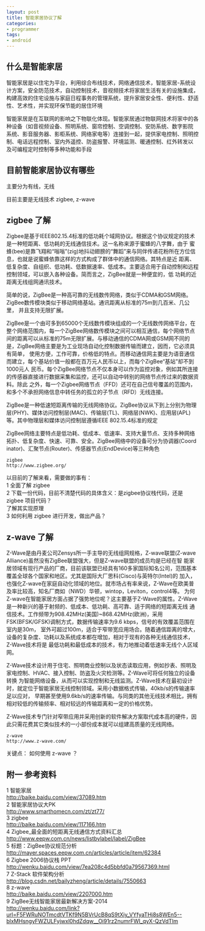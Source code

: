 ```yaml
---
layout: post
title: 智能家居协议了解
categories:
- programmer
tags:
- android
---
```



## 什么是智能家居
智能家居是以住宅为平台，利用综合布线技术，网络通信技术，智能家居-系统设计方案，安全防范技术，自动控制技术，音视频技术将家居生活有关的设施集成，
构建高效的住宅设施与家庭日程事务的管理系统，提升家居安全性、便利性、舒适性、艺术性，并实现环保节能的居住环境

智能家居是在互联网的影响之下物联化体现。智能家居通过物联网技术将家中的各种设备（如音视频设备、照明系统、窗帘控制、空调控制、安防系统、数字影院
系统、影音服务器、影柜系统、网络家电等）连接到一起，提供家电控制、照明控制、电话远程控制、室内外遥控、防盗报警、环境监测、暖通控制、红外转发以
及可编程定时控制等多种功能和手段



## 目前智能家居协议有哪些
主要分为有线，无线

目前主要是无线技术 zigbee, z-wave



## zigbee 了解
Zigbee是基于IEEE802.15.4标准的低功耗个域网协议。根据这个协议规定的技术是一种短距离、低功耗的无线通信技术。这一名称来源于蜜蜂的八字舞，由于
蜜蜂(bee)是靠飞翔和“嗡嗡”(zig)地抖动翅膀的“舞蹈”来与同伴传递花粉所在方位信息，也就是说蜜蜂依靠这样的方式构成了群体中的通信网络。其特点是近
距离、低复杂度、自组织、低功耗、低数据速率、低成本。主要适合用于自动控制和远程控制领域，可以嵌入各种设备。简而言之，ZigBee就是一种便宜的，低
功耗的近距离无线组网通讯技术。
 
简单的说，ZigBee是一种高可靠的无线数传网络，类似于CDMA和GSM网络。ZigBee数传模块类似于移动网络基站。通讯距离从标准的75m到几百米、几公里，
并且支持无限扩展。
 
ZigBee是一个由可多到65000个无线数传模块组成的一个无线数传网络平台，在整个网络范围内，每一个ZigBee网络数传模块之间可以相互通信，每个网络节点
间的距离可以从标准的75m无限扩展。与移动通信的CDMA网或GSM网不同的是，ZigBee网络主要是为工业现场自动化控制数据传输而建立，因而，它必须具有简单，
使用方便，工作可靠，价格低的特点。而移动通信网主要是为语音通信而建立，每个基站价值一般都在百万元人民币以上，而每个ZigBee“基站”却不到1000元人
民币。每个ZigBee网络节点不仅本身可以作为监控对象，例如其所连接的传感器直接进行数据采集和监控，还可以自动中转别的网络节点传过来的数据资料。除此
之外，每一个Zigbee网络节点（FFD）还可在自己信号覆盖的范围内，和多个不承担网络信息中转任务的孤立的子节点（RFD）无线连接。


ZigBee是一种低速短距离传输的无线网络协议。ZigBee协议从下到上分别为物理层(PHY)、媒体访问控制层(MAC)、传输层(TL)、网络层(NWK)、应用层(APL)
等。其中物理层和媒体访问控制层遵循IEEE 802.15.4标准的规定

ZigBee网络主要特点是低功耗、低成本、低速率、支持大量节点、支持多种网络拓扑、低复杂度、快速、可靠、安全。ZigBee网络中的设备可分为协调器(Coord
inator)、汇聚节点(Router)、传感器节点(EndDevice)等三种角色


	zigbee
	http://www.zigbee.org/




以目前的了解来看，需要做的事有：		
1	全面了解 zigbee		
2	下载一份代码，目前不清楚代码的具体含义：是zigbee协议栈代码，还是 zigbee 项目代码？		
	了解其实现原理			
3	如何利用 zigbee 进行开发，做出产品？			





## z-wave 了解
Z-Wave是由丹麦公司Zensys所一手主导的无线组网规格，Z-wave联盟(Z-wave Alliance)虽然没有ZigBee联盟强大，但是Z-wave联盟的成员均是已经在智
能家居领域有现行产品的厂商，目前该联盟已经具有160多家国际知名公司，范围基本覆盖全球各个国家和地区。尤其是国际大厂思科(Cisco)与英特尔(Intel)的
加入，也强化Z-wave在家庭自动化领域的地位。就市场占有率来说，Z-Wave在欧美普及率比较高，知名厂商如（NWD）华顿，wintop，Leviton，control4等。
为何Z-wave在智能家居方面占据了强势地位呢？这主要基于Z-Wave的属性。Z-Wave是一种新兴的基于射频的、低成本、低功耗、高可靠、适于网络的短距离无线
通信技术。工作频带为908.42MHz(美国)~868.42MHz(欧洲)，采用FSK(BFSK/GFSK)调制方式，数据传输速率为9.6 kbps，信号的有效覆盖范围在室内是30m，
室外可超过100m，适合于窄带宽应用场合。随着通信距离的增大，设备的复杂度、功耗以及系统成本都在增加，相对于现有的各种无线通信技术，Z-Wave技术将是
最低功耗和最低成本的技术，有力地推动着低速率无线个人区域网。
 
Z-Wave技术设计用于住宅、照明商业控制以及状态读取应用，例如抄表、照明及家电控制、HVAC、接入控制、防盗及火灾检测等。Z-Wave可将任何独立的设备转换
为智能网络设备，从而可以实现控制和无线监测。Z-Wave技术在最初设计时，就定位于智能家居无线控制领域。采用小数据格式传输，40kb/s的传输速率足以应对，
早期甚至使用9.6kb/s的速率传输。与同类的其他无线技术相比，拥有相对较低的传输频率、相对较远的传输距离和一定的价格优势。 　　
 
Z-Wave技术专门针对窄带应用并采用创新的软件解决方案取代成本高的硬件，因此只需花费其它类似技术的一小部份成本就可以组建高质量的无线网络。


	z-wave
	http://www.z-wave.com/

关键点：
	如何使用 z-wave ？





## 附一 参考资料
1	智能家居		
	http://baike.baidu.com/view/37089.htm		
2	智能家居协议大PK		
	http://www.smarthomecn.com/zt/zt77/		
3	zigbee		
	http://baike.baidu.com/view/117166.htm		
4	Zigbee_最全面的短距离无线通信方式资料汇总		
	http://www.eepw.com.cn/news/listbylabel/label/ZigBee		
5	标题：ZigBee协议规范分析		
	http://mayer.spaces.eepw.com.cn/articles/article/item/62384			
6	Z​i​g​b​e​e​ ​2​0​0​6​协​议​栈​ ​P​P​T			
	http://wenku.baidu.com/view/7ea208c4d5bbfd0a79567369.html		
7	Z-Stack 软件架构分析		
	http://blog.csdn.net/bailyzheng/article/details/7550663			
8	z-wave		
	http://baike.baidu.com/view/2207000.htm		
9	Z​i​g​B​e​e​无​线​智​能​家​居​最​新​解​决​方​案​-​2​0​1​4		
	http://wenku.baidu.com/link?url=F5FWRuNOTmcdtVTKf9N5BVrUcB8qS9tXiy_VYfyaTHj8s8WEn5--blxMHsngyFWZULFyjwxl0hdZdqw__Oi91rz2numrFWI_qyX-QzVdTlm		


